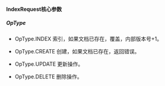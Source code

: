 #### IndexRequest核心参数

##### OpType

-  OpType.INDEX
索引，如果文档已存在，覆盖，内部版本号+1。

-  OpType.CREATE
创建，如果文档已存在，返回错误。

-  OpType.UPDATE
更新操作。

-  OpType.DELETE
删除操作。